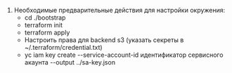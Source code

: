1. Необходимые предварительные действия для настройки окружения:
   - cd ./bootstrap
   - terraform init
   - terraform apply
   - Настроить права для backend s3 (указать секреты в ~/.terraform/credential.txt)
   - yc iam key create --service-account-id идентификатор сервисного акаунта --output ../sa-key.json
